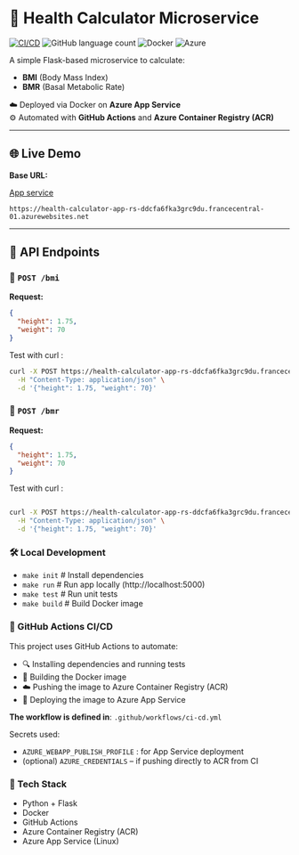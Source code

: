 # 🧮 Health Calculator Microservice

[![CI/CD](https://github.com/Rahman-git7/health-calculator-service-rs/actions/workflows/ci-cd.yml/badge.svg)](https://github.com/Rahman-git7/health-calculator-service-rs/actions/workflows/ci-cd.yml)
![GitHub language count](https://img.shields.io/github/languages/top/Rahman-git7/health-calculator-service-rs)
![Docker](https://img.shields.io/badge/docker-containerized-blue) ![Azure](https://img.shields.io/badge/Deployed%20on-Azure-blue)


A simple Flask-based microservice to calculate:

- **BMI** (Body Mass Index)
- **BMR** (Basal Metabolic Rate)

☁️ Deployed via Docker on **Azure App Service**  
⚙️ Automated with **GitHub Actions** and **Azure Container Registry (ACR)**

---

## 🌐 Live Demo

**Base URL:**  

[App service](https://health-calculator-app-rs-ddcfa6fka3grc9du.francecentral-01.azurewebsites.net)


`https://health-calculator-app-rs-ddcfa6fka3grc9du.francecentral-01.azurewebsites.net`

---

## 📌 API Endpoints

### 🔹 `POST /bmi`

**Request:**

```json
{
  "height": 1.75,
  "weight": 70
}
```
Test with curl : 
```bash
curl -X POST https://health-calculator-app-rs-ddcfa6fka3grc9du.francecentral-01.azurewebsites.net/bmi \
  -H "Content-Type: application/json" \
  -d '{"height": 1.75, "weight": 70}'
```

### 🔹 `POST /bmr`


**Request:**

```json
{
  "height": 1.75,
  "weight": 70
}
```

Test with curl : 

```bash

curl -X POST https://health-calculator-app-rs-ddcfa6fka3grc9du.francecentral-01.azurewebsites.net/bmi \
  -H "Content-Type: application/json" \
  -d '{"height": 1.75, "weight": 70}'
```

### 🛠️ Local Development

* `make init`      # Install dependencies
* `make run`       # Run app locally (http://localhost:5000)
* `make test`      # Run unit tests
* `make build`     # Build Docker image

### 🔄 GitHub Actions CI/CD

This project uses GitHub Actions to automate:

* 🔍 Installing dependencies and running tests
* 🐳 Building the Docker image
* ☁️ Pushing the image to Azure Container Registry (ACR)
* 🚀 Deploying the image to Azure App Service

**The workflow is defined in**: `.github/workflows/ci-cd.yml`

Secrets used:

- `AZURE_WEBAPP_PUBLISH_PROFILE` : for App Service deployment
- (optional) `AZURE_CREDENTIALS` – if pushing directly to ACR from CI



### 🚀 Tech Stack

* Python + Flask
* Docker
* GitHub Actions
* Azure Container Registry (ACR)
* Azure App Service (Linux)